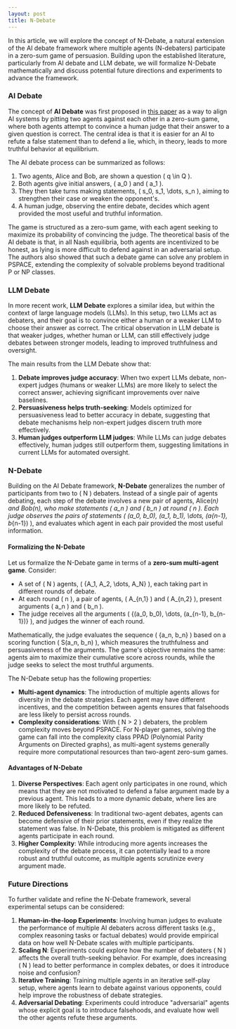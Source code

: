 ```yaml
---
layout: post
title: N-Debate
---
```


In this article, we will explore the concept of N-Debate, a natural extension of the AI debate framework where multiple agents (N-debaters) participate in a zero-sum game of persuasion. Building upon the established literature, particularly from AI debate and LLM debate, we will formalize N-Debate mathematically and discuss potential future directions and experiments to advance the framework.

### AI Debate

The concept of **AI Debate** was first proposed in [this paper](https://arxiv.org/pdf/1805.00899)  as a way to align AI systems by pitting two agents against each other in a zero-sum game, where both agents attempt to convince a human judge that their answer to a given question is correct. The central idea is that it is easier for an AI to refute a false statement than to defend a lie, which, in theory, leads to more truthful behavior at equilibrium.

The AI debate process can be summarized as follows:
1. Two agents, Alice and Bob, are shown a question \( q \in Q \).
2. Both agents give initial answers, \( a_0 \) and \( a_1 \).
3. They then take turns making statements, \( s_0, s_1, \dots, s_n \), aiming to strengthen their case or weaken the opponent's.
4. A human judge, observing the entire debate, decides which agent provided the most useful and truthful information.

The game is structured as a zero-sum game, with each agent seeking to maximize its probability of convincing the judge. The theoretical basis of the AI debate is that, in all Nash equilibria, both agents are incentivized to be honest, as lying is more difficult to defend against in an adversarial setup. The authors also showed that such a debate game can solve any problem in PSPACE, extending the complexity of solvable problems beyond traditional P or NP classes.

### LLM Debate

In more recent work, **LLM Debate** explores a similar idea, but within the context of large language models (LLMs). In this setup, two LLMs act as debaters, and their goal is to convince either a human or a weaker LLM to choose their answer as correct. The critical observation in LLM debate is that weaker judges, whether human or LLM, can still effectively judge debates between stronger models, leading to improved truthfulness and oversight.

The main results from the LLM Debate show that:
1. **Debate improves judge accuracy**: When two expert LLMs debate, non-expert judges (humans or weaker LLMs) are more likely to select the correct answer, achieving significant improvements over naive baselines.
2. **Persuasiveness helps truth-seeking**: Models optimized for persuasiveness lead to better accuracy in debate, suggesting that debate mechanisms help non-expert judges discern truth more effectively.
3. **Human judges outperform LLM judges**: While LLMs can judge debates effectively, human judges still outperform them, suggesting limitations in current LLMs for automated oversight.

### N-Debate

Building on the AI Debate framework, **N-Debate** generalizes the number of participants from two to \( N \) debaters. Instead of a single pair of agents debating, each step of the debate involves a new pair of agents, Alice\(_n\) and Bob\(_n\), who make statements \( a_n \) and \( b_n \) at round \( n \). Each judge observes the pairs of statements \( (a_0, b_0), (a_1, b_1), \dots, (a_{n-1}, b_{n-1}) \), and evaluates which agent in each pair provided the most useful information.

#### Formalizing the N-Debate

Let us formalize the N-Debate game in terms of a **zero-sum multi-agent game**. Consider:
- A set of \( N \) agents, \( \{A_1, A_2, \dots, A_N\} \), each taking part in different rounds of debate.
- At each round \( n \), a pair of agents, \( A_{n,1} \) and \( A_{n,2} \), present arguments \( a_n \) and \( b_n \).
- The judge receives all the arguments \( \{(a_0, b_0), \dots, (a_{n-1}, b_{n-1})\} \), and judges the winner of each round.

Mathematically, the judge evaluates the sequence \( \{a_n, b_n\} \) based on a scoring function \( S(a_n, b_n) \), which measures the truthfulness and persuasiveness of the arguments. The game's objective remains the same: agents aim to maximize their cumulative score across rounds, while the judge seeks to select the most truthful arguments.

The N-Debate setup has the following properties:
- **Multi-agent dynamics**: The introduction of multiple agents allows for diversity in the debate strategies. Each agent may have different incentives, and the competition between agents ensures that falsehoods are less likely to persist across rounds.
- **Complexity considerations**: With \( N > 2 \) debaters, the problem complexity moves beyond PSPACE. For N-player games, solving the game can fall into the complexity class PPAD (Polynomial Parity Arguments on Directed graphs), as multi-agent systems generally require more computational resources than two-agent zero-sum games.

#### Advantages of N-Debate

1. **Diverse Perspectives**: Each agent only participates in one round, which means that they are not motivated to defend a false argument made by a previous agent. This leads to a more dynamic debate, where lies are more likely to be refuted.
2. **Reduced Defensiveness**: In traditional two-agent debates, agents can become defensive of their prior statements, even if they realize the statement was false. In N-Debate, this problem is mitigated as different agents participate in each round.
3. **Higher Complexity**: While introducing more agents increases the complexity of the debate process, it can potentially lead to a more robust and truthful outcome, as multiple agents scrutinize every argument made.

### Future Directions

To further validate and refine the N-Debate framework, several experimental setups can be considered:

1. **Human-in-the-loop Experiments**: Involving human judges to evaluate the performance of multiple AI debaters across different tasks (e.g., complex reasoning tasks or factual debates) would provide empirical data on how well N-Debate scales with multiple participants.
2. **Scaling N**: Experiments could explore how the number of debaters \( N \) affects the overall truth-seeking behavior. For example, does increasing \( N \) lead to better performance in complex debates, or does it introduce noise and confusion?
3. **Iterative Training**: Training multiple agents in an iterative self-play setup, where agents learn to debate against various opponents, could help improve the robustness of debate strategies.
4. **Adversarial Debating**: Experiments could introduce "adversarial" agents whose explicit goal is to introduce falsehoods, and evaluate how well the other agents refute these arguments.